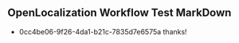 ## OpenLocalization Workflow Test MarkDown
* 0cc4be06-9f26-4da1-b21c-7835d7e6575a thanks!

<!--HONumber=Aug16_HO1-->


